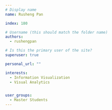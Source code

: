 ```yaml
---
# Display name
name: Rusheng Pan

index: 180

# Username (this should match the folder name)
authors:
  - rushengpan

# Is this the primary user of the site?
superuser: true

personal_url: ""

interests:
  - Information Visualization
  - Visual Analytics


user_groups:
  - Master Students
---
```

